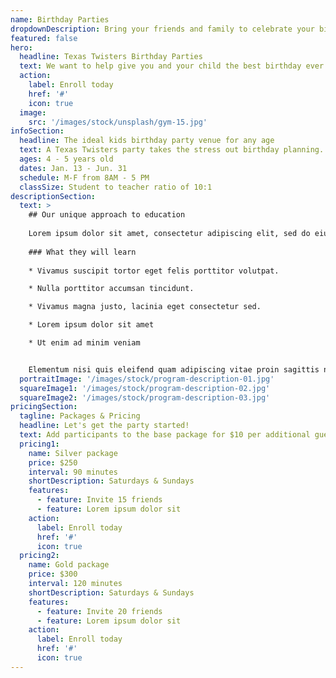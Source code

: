 ```yaml
---
name: Birthday Parties
dropdownDescription: Bring your friends and family to celebrate your big day.
featured: false
hero:
  headline: Texas Twisters Birthday Parties
  text: We want to help give you and your child the best birthday ever! They'll enjoy a variety of supervised open gym time, games, an obstacle course, and more. Don't wait, grab your spot today!
  action:
    label: Enroll today
    href: '#'
    icon: true
  image:
    src: '/images/stock/unsplash/gym-15.jpg'
infoSection:
  headline: The ideal kids birthday party venue for any age
  text: A Texas Twisters party takes the stress out birthday planning. Our coaches take care of all the details and make sure your child and all their friends have an amazing time.
  ages: 4 - 5 years old
  dates: Jan. 13 - Jun. 31
  schedule: M-F from 8AM - 5 PM
  classSize: Student to teacher ratio of 10:1
descriptionSection:
  text: >
    ## Our unique approach to education
            
    Lorem ipsum dolor sit amet, consectetur adipiscing elit, sed do eiusmod tempor incididunt ut labore et dolore magna aliqua. Nisl pretium fusce id velit ut. Id porta nibh venenatis cras sed felis eget velit. Ut morbi tincidunt augue interdum velit. Ipsum faucibus vitae aliquet nec ullamcorper sit amet. Viverra orci sagittis eu volutpat odio facilisis mauris. Diam quis enim lobortis scelerisque fermentum. Viverra mauris in aliquam sem fringilla. 
        
    ### What they will learn
          
    * Vivamus suscipit tortor eget felis porttitor volutpat.

    * Nulla porttitor accumsan tincidunt.

    * Vivamus magna justo, lacinia eget consectetur sed.

    * Lorem ipsum dolor sit amet

    * Ut enim ad minim veniam


    Elementum nisi quis eleifend quam adipiscing vitae proin sagittis nisl. Viverra vitae congue eu consequat ac felis donec et odio. Euismod nisi porta lorem mollis aliquam ut porttitor. Sed nisi lacus sed viverra tellus. Augue lacus viverra vitae congue eu consequat ac felis donec. Elementum pulvinar etiam non quam lacus. Ut venenatis tellus in metus vulputate. Ultrices dui sapien eget mi proin sed libero enim. Id velit ut tortor pretium viverra suspendisse.
  portraitImage: '/images/stock/program-description-01.jpg'
  squareImage1: '/images/stock/program-description-02.jpg'
  squareImage2: '/images/stock/program-description-03.jpg'
pricingSection:
  tagline: Packages & Pricing
  headline: Let's get the party started!
  text: Add participants to the base package for $10 per additional guest, up to 40 guests. Increase gym time by $50 per 30 minutes, up to a total of 3 hours.
  pricing1:
    name: Silver package
    price: $250
    interval: 90 minutes
    shortDescription: Saturdays & Sundays
    features:
      - feature: Invite 15 friends
      - feature: Lorem ipsum dolor sit
    action:
      label: Enroll today
      href: '#'
      icon: true
  pricing2:
    name: Gold package
    price: $300
    interval: 120 minutes
    shortDescription: Saturdays & Sundays
    features:
      - feature: Invite 20 friends
      - feature: Lorem ipsum dolor sit
    action:
      label: Enroll today
      href: '#'
      icon: true
---
```

